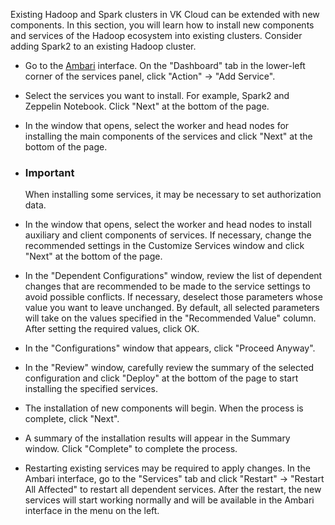 Existing Hadoop and Spark clusters in VK Cloud can be extended with new components. In this section, you will learn how to install new components and services of the Hadoop ecosystem into existing clusters. Consider adding Spark2 to an existing Hadoop cluster.

- Go to the [Ambari](https://ambari.apache.org/) interface. On the "Dashboard" tab in the lower-left corner of the services panel, click "Action" → "Add Service".
- Select the services you want to install. For example, Spark2 and Zeppelin Notebook. Click "Next" at the bottom of the page.
- In the window that opens, select the worker and head nodes for installing the main components of the services and click "Next" at the bottom of the page.

- ### Important

  When installing some services, it may be necessary to set authorization data.

- In the window that opens, select the worker and head nodes to install auxiliary and client components of services. If necessary, change the recommended settings in the Customize Services window and click "Next" at the bottom of the page.
- In the "Dependent Configurations" window, review the list of dependent changes that are recommended to be made to the service settings to avoid possible conflicts. If necessary, deselect those parameters whose value you want to leave unchanged. By default, all selected parameters will take on the values ​​specified in the "Recommended Value" column.
  After setting the required values, click OK.
- In the "Configurations" window that appears, click "Proceed Anyway".
- In the "Review" window, carefully review the summary of the selected configuration and click "Deploy" at the bottom of the page to start installing the specified services.
- The installation of new components will begin. When the process is complete, click "Next".
- A summary of the installation results will appear in the Summary window. Click "Complete" to complete the process.
- Restarting existing services may be required to apply changes. In the Ambari interface, go to the "Services" tab and click "Restart" → "Restart All Affected" to restart all dependent services. After the restart, the new services will start working normally and will be available in the Ambari interface in the menu on the left.
